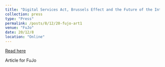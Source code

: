 ```yaml
---
title: "Digital Services Act, Brussels Effect and the Future of the Internet"
collection: press
type: "Press"
permalink: /posts/8/12/20-fujo-art1
venue: "FuJo"
date: 20/12/8
location: "Online"
---
```


[Read here](https://fujomedia.eu/digital-services-act-brussels-effect-and-the-future-of-the-internet/)

Article for FuJo
